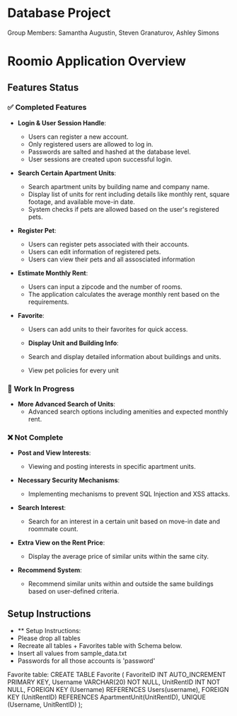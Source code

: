 # Database Project
Group Members: Samantha Augustin, Steven Granaturov, Ashley Simons

# Roomio Application Overview

## Features Status

### ✅ Completed Features

- **Login & User Session Handle**:
  - Users can register a new account.
  - Only registered users are allowed to log in.
  - Passwords are salted and hashed at the database level.
  - User sessions are created upon successful login.

- **Search Certain Apartment Units**:
  - Search apartment units by building name and company name.
  - Display list of units for rent including details like monthly rent, square footage, and available move-in date.
  - System checks if pets are allowed based on the user's registered pets.

- **Register Pet**:
  - Users can register pets associated with their accounts.
  - Users can edit information of registered pets.
  - Users can view their pets and all assosciated information

- **Estimate Monthly Rent**:
  - Users can input a zipcode and the number of rooms.
  - The application calculates the average monthly rent based on the requirements.

- **Favorite**:
  - Users can add units to their favorites for quick access.

  - **Display Unit and Building Info**:
  - Search and display detailed information about buildings and units.
  - View pet policies for every unit

### 🚧 Work In Progress

- **More Advanced Search of Units**:
  - Advanced search options including amenities and expected monthly rent.

### ❌ Not Complete

- **Post and View Interests**:
  - Viewing and posting interests in specific apartment units.

- **Necessary Security Mechanisms**:
  - Implementing mechanisms to prevent SQL Injection and XSS attacks.

- **Search Interest**:
  - Search for an interest in a certain unit based on move-in date and roommate count.

- **Extra View on the Rent Price**:
  - Display the average price of similar units within the same city.

- **Recommend System**:
  - Recommend similar units within and outside the same buildings based on user-defined criteria.

## Setup Instructions

- ** Setup Instructions:
- Please drop all tables
- Recreate all tables + Favorites table with Schema below.
- Insert all values from sample_data.txt
- Passwords for all those accounts is 'password'

Favorite table:
CREATE TABLE Favorite (
    FavoriteID INT AUTO_INCREMENT PRIMARY KEY,
    Username VARCHAR(20) NOT NULL,
    UnitRentID INT NOT NULL,
    FOREIGN KEY (Username) REFERENCES Users(username),
    FOREIGN KEY (UnitRentID) REFERENCES ApartmentUnit(UnitRentID),
    UNIQUE (Username, UnitRentID)
);
